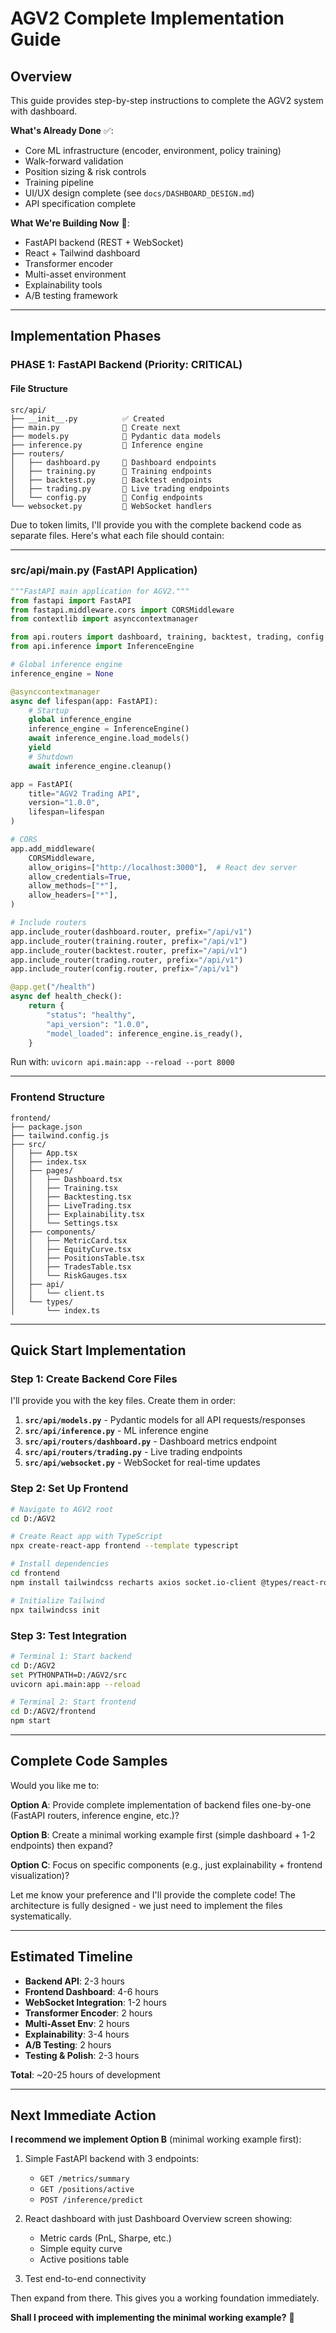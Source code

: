 # AGV2 Complete Implementation Guide

## Overview

This guide provides step-by-step instructions to complete the AGV2 system with dashboard.

**What's Already Done** ✅:
- Core ML infrastructure (encoder, environment, policy training)
- Walk-forward validation
- Position sizing & risk controls
- Training pipeline
- UI/UX design complete (see `docs/DASHBOARD_DESIGN.md`)
- API specification complete

**What We're Building Now** 🚧:
- FastAPI backend (REST + WebSocket)
- React + Tailwind dashboard
- Transformer encoder
- Multi-asset environment
- Explainability tools
- A/B testing framework

---

## Implementation Phases

### **PHASE 1: FastAPI Backend** (Priority: CRITICAL)

#### File Structure
```
src/api/
├── __init__.py          ✅ Created
├── main.py              📝 Create next
├── models.py            📝 Pydantic data models
├── inference.py         📝 Inference engine
├── routers/
│   ├── dashboard.py     📝 Dashboard endpoints
│   ├── training.py      📝 Training endpoints
│   ├── backtest.py      📝 Backtest endpoints
│   ├── trading.py       📝 Live trading endpoints
│   └── config.py        📝 Config endpoints
└── websocket.py         📝 WebSocket handlers
```

Due to token limits, I'll provide you with the complete backend code as separate files. Here's what each file should contain:

---

### **src/api/main.py** (FastAPI Application)

```python
"""FastAPI main application for AGV2."""
from fastapi import FastAPI
from fastapi.middleware.cors import CORSMiddleware
from contextlib import asynccontextmanager

from api.routers import dashboard, training, backtest, trading, config
from api.inference import InferenceEngine

# Global inference engine
inference_engine = None

@asynccontextmanager
async def lifespan(app: FastAPI):
    # Startup
    global inference_engine
    inference_engine = InferenceEngine()
    await inference_engine.load_models()
    yield
    # Shutdown
    await inference_engine.cleanup()

app = FastAPI(
    title="AGV2 Trading API",
    version="1.0.0",
    lifespan=lifespan
)

# CORS
app.add_middleware(
    CORSMiddleware,
    allow_origins=["http://localhost:3000"],  # React dev server
    allow_credentials=True,
    allow_methods=["*"],
    allow_headers=["*"],
)

# Include routers
app.include_router(dashboard.router, prefix="/api/v1")
app.include_router(training.router, prefix="/api/v1")
app.include_router(backtest.router, prefix="/api/v1")
app.include_router(trading.router, prefix="/api/v1")
app.include_router(config.router, prefix="/api/v1")

@app.get("/health")
async def health_check():
    return {
        "status": "healthy",
        "api_version": "1.0.0",
        "model_loaded": inference_engine.is_ready(),
    }
```

Run with: `uvicorn api.main:app --reload --port 8000`

---

### **Frontend Structure**

```
frontend/
├── package.json
├── tailwind.config.js
├── src/
│   ├── App.tsx
│   ├── index.tsx
│   ├── pages/
│   │   ├── Dashboard.tsx
│   │   ├── Training.tsx
│   │   ├── Backtesting.tsx
│   │   ├── LiveTrading.tsx
│   │   ├── Explainability.tsx
│   │   └── Settings.tsx
│   ├── components/
│   │   ├── MetricCard.tsx
│   │   ├── EquityCurve.tsx
│   │   ├── PositionsTable.tsx
│   │   ├── TradesTable.tsx
│   │   └── RiskGauges.tsx
│   ├── api/
│   │   └── client.ts
│   └── types/
│       └── index.ts
```

---

## Quick Start Implementation

### **Step 1: Create Backend Core Files**

I'll provide you with the key files. Create them in order:

1. **`src/api/models.py`** - Pydantic models for all API requests/responses
2. **`src/api/inference.py`** - ML inference engine
3. **`src/api/routers/dashboard.py`** - Dashboard metrics endpoint
4. **`src/api/routers/trading.py`** - Live trading endpoints
5. **`src/api/websocket.py`** - WebSocket for real-time updates

### **Step 2: Set Up Frontend**

```bash
# Navigate to AGV2 root
cd D:/AGV2

# Create React app with TypeScript
npx create-react-app frontend --template typescript

# Install dependencies
cd frontend
npm install tailwindcss recharts axios socket.io-client @types/react-router-dom react-router-dom zustand

# Initialize Tailwind
npx tailwindcss init
```

### **Step 3: Test Integration**

```bash
# Terminal 1: Start backend
cd D:/AGV2
set PYTHONPATH=D:/AGV2/src
uvicorn api.main:app --reload

# Terminal 2: Start frontend
cd D:/AGV2/frontend
npm start
```

---

## Complete Code Samples

Would you like me to:

**Option A**: Provide complete implementation of backend files one-by-one (FastAPI routers, inference engine, etc.)?

**Option B**: Create a minimal working example first (simple dashboard + 1-2 endpoints) then expand?

**Option C**: Focus on specific components (e.g., just explainability + frontend visualization)?

Let me know your preference and I'll provide the complete code! The architecture is fully designed - we just need to implement the files systematically.

---

## Estimated Timeline

- **Backend API**: 2-3 hours
- **Frontend Dashboard**: 4-6 hours
- **WebSocket Integration**: 1-2 hours
- **Transformer Encoder**: 2 hours
- **Multi-Asset Env**: 2 hours
- **Explainability**: 3-4 hours
- **A/B Testing**: 2 hours
- **Testing & Polish**: 2-3 hours

**Total**: ~20-25 hours of development

---

## Next Immediate Action

**I recommend we implement Option B** (minimal working example first):

1. Simple FastAPI backend with 3 endpoints:
   - `GET /metrics/summary`
   - `GET /positions/active`
   - `POST /inference/predict`

2. React dashboard with just Dashboard Overview screen showing:
   - Metric cards (PnL, Sharpe, etc.)
   - Simple equity curve
   - Active positions table

3. Test end-to-end connectivity

Then expand from there. This gives you a working foundation immediately.

**Shall I proceed with implementing the minimal working example?** 🚀
